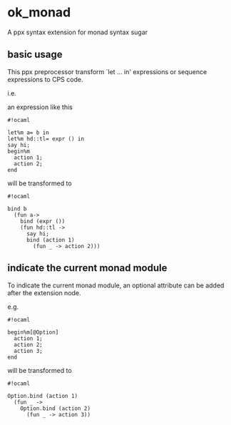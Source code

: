# ok_monad

A ppx syntax extension for monad syntax sugar

## basic usage

This ppx preprocessor transform `let ... in' expressions or sequence expressions to CPS code. 

i.e.

an expression like this

```
#!ocaml

let%m a= b in
let%m hd::tl= expr () in
say hi;
begin%m
  action 1;
  action 2;
end
```

will be transformed to

```
#!ocaml

bind b
  (fun a->
    bind (expr ())
    (fun hd::tl ->
      say hi;
      bind (action 1)
        (fun _ -> action 2)))
```

## indicate the current monad module

To indicate the current monad module, an optional attribute can be added after the extension node.

e.g.

```
#!ocaml

begin%m[@Option]
  action 1;
  action 2;
  action 3;
end
```

will be transformed to

```
#!ocaml

Option.bind (action 1)
  (fun _ ->
    Option.bind (action 2)
      (fun _ -> action 3))
```
